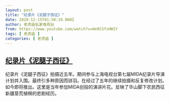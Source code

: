 ```yaml
---
layout: post
title: "纪录片《泥腿子西征》"
date: 2020-12-15T01:50:19.000Z
author: 老虎庙私家电视台
from: https://www.youtube.com/watch?v=He9CSfsHW1Y
tags: [ 老虎庙 ]
categories: [ 老虎庙 ]
---
```

<!--1607997019000-->
[纪录片《泥腿子西征》](https://www.youtube.com/watch?v=He9CSfsHW1Y)
------

<div>
纪录片《泥腿子西征》拍摄近五年。期间参与上海电视台第七届MIDA纪录片导演计划并入围。最终引多种原因而铩羽。在经过了五年的继续拍摄和反复修改计划。如今即将推出。这里是当年参加MIDA创投的演讲片花。反映了华山脚下农民西征新疆垦荒植棉的悲剧经历。
</div>
